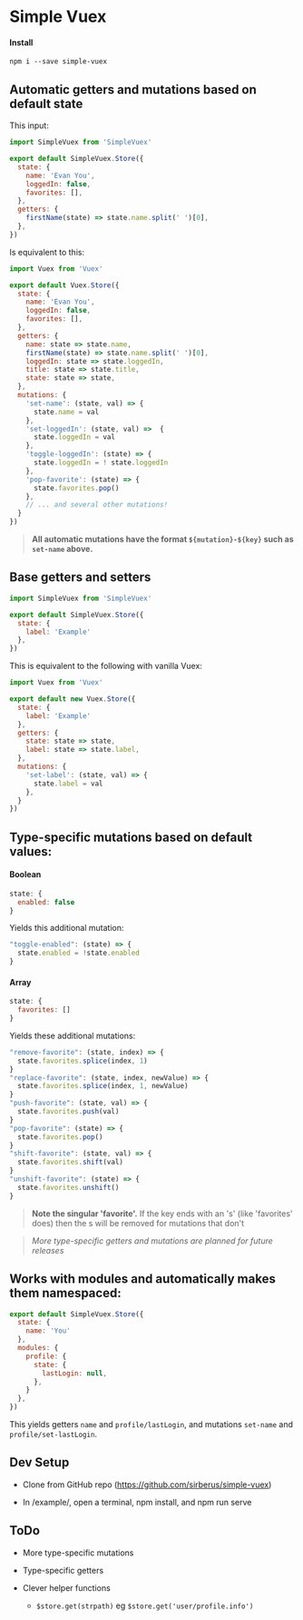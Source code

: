 # Simple Vuex

#### Install

```
npm i --save simple-vuex
```

## Automatic getters and mutations based on default state

This input:

```js
import SimpleVuex from 'SimpleVuex'

export default SimpleVuex.Store({
  state: {
    name: 'Evan You',
    loggedIn: false,
    favorites: [],
  },
  getters: {
    firstName(state) => state.name.split(' ')[0],
  },
})
```

Is equivalent to this:

```js
import Vuex from 'Vuex'

export default Vuex.Store({
  state: {
    name: 'Evan You',
    loggedIn: false,
    favorites: [],
  },
  getters: {
    name: state => state.name,
    firstName(state) => state.name.split(' ')[0],
    loggedIn: state => state.loggedIn,
    title: state => state.title,
    state: state => state,
  },
  mutations: {
    'set-name': (state, val) => {
      state.name = val
    },
    'set-loggedIn': (state, val) =>  {
      state.loggedIn = val
    },
    'toggle-loggedIn': (state) => {
      state.loggedIn = ! state.loggedIn
    },
    'pop-favorite': (state) => {
      state.favorites.pop()
    },
    // ... and several other mutations!
  }
})
```

> **All automatic mutations have the format `${mutation}-${key}` such as `set-name` above.**

## Base getters and setters

```js
import SimpleVuex from 'SimpleVuex'

export default SimpleVuex.Store({
  state: {
    label: 'Example'
  },
})
```

This is equivalent to the following with vanilla Vuex:

```js
import Vuex from 'Vuex'

export default new Vuex.Store({
  state: {
    label: 'Example'
  },
  getters: {
    state: state => state,
    label: state => state.label,
  },
  mutations: {
    'set-label': (state, val) => {
      state.label = val
    },
  }
})
```

## Type-specific mutations based on default values:

#### Boolean

```js
state: {
  enabled: false
}
```

Yields this additional mutation:

```js
"toggle-enabled": (state) => {
  state.enabled = !state.enabled
}
```

#### Array

```js
state: {
  favorites: []
}
```

Yields these additional mutations:

```js
"remove-favorite": (state, index) => {
  state.favorites.splice(index, 1)
}
"replace-favorite": (state, index, newValue) => {
  state.favorites.splice(index, 1, newValue)
}
"push-favorite": (state, val) => {
  state.favorites.push(val)
}
"pop-favorite": (state) => {
  state.favorites.pop()
}
"shift-favorite": (state, val) => {
  state.favorites.shift(val)
}
"unshift-favorite": (state) => {
  state.favorites.unshift()
}
```

> **Note the singular 'favorite'.** If the key ends with an 's' (like 'favorites' does) then the s will be removed for mutations that don't 

> *More type-specific getters and mutations are planned for future releases*

## Works with modules and automatically makes them namespaced:
```js
export default SimpleVuex.Store({
  state: {
    name: 'You'
  },
  modules: {
    profile: {
      state: {
        lastLogin: null,
      },
    }
  },
})
```

This yields getters `name` and `profile/lastLogin`, and mutations `set-name` and `profile/set-lastLogin`.

## Dev Setup

* Clone from GitHub repo (https://github.com/sirberus/simple-vuex)

* In /example/, open a terminal, npm install, and npm run serve

## ToDo

* More type-specific mutations

* Type-specific getters

* Clever helper functions

  * `$store.get(strpath)` eg `$store.get('user/profile.info')`
